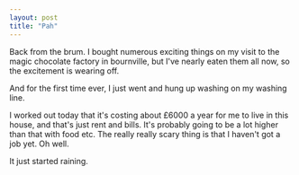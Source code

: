 ```yaml
---
layout: post
title: "Pah"
---
```

Back from the brum. I bought numerous exciting things on my visit to the magic
chocolate factory in bournville, but I've nearly eaten them all now, so the
excitement is wearing off.

And for the first time ever, I just went and hung up washing on my washing
line.

I worked out today that it's costing about £6000 a year for me to live in this
house, and that's just rent and bills. It's probably going to be a lot higher
than that with food etc. The really really scary thing is that I haven't got a
job yet. Oh well.

It just started raining.


